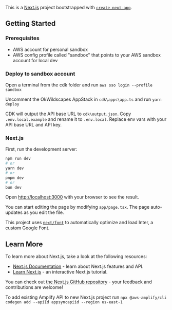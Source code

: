 This is a [Next.js](https://nextjs.org/) project bootstrapped with [`create-next-app`](https://github.com/vercel/next.js/tree/canary/packages/create-next-app).

## Getting Started

### Prerequisites

- AWS account for personal sandbox
- AWS config profile called "sandbox" that points to your AWS sandbox account for local dev

### Deploy to sandbox account

Open a terminal from the cdk folder and run `aws sso login --profile sandbox`

Uncomment the OkWildscapes AppStack in `cdk\apps\app.ts` and run `yarn deploy`

CDK will output the API base URL to `cdk\output.json`. Copy `.env.local.example` and rename it to `.env.local`. Replace env vars with your API base URL and API key.

### Next.js

First, run the development server:

```bash
npm run dev
# or
yarn dev
# or
pnpm dev
# or
bun dev
```

Open [http://localhost:3000](http://localhost:3000) with your browser to see the result.

You can start editing the page by modifying `app/page.tsx`. The page auto-updates as you edit the file.

This project uses [`next/font`](https://nextjs.org/docs/basic-features/font-optimization) to automatically optimize and load Inter, a custom Google Font.

## Learn More

To learn more about Next.js, take a look at the following resources:

- [Next.js Documentation](https://nextjs.org/docs) - learn about Next.js features and API.
- [Learn Next.js](https://nextjs.org/learn) - an interactive Next.js tutorial.

You can check out [the Next.js GitHub repository](https://github.com/vercel/next.js/) - your feedback and contributions are welcome!

To add existing Amplify API to new Next.js project run `npx @aws-amplify/cli codegen add --apiId appsyncapiid --region us-east-1`